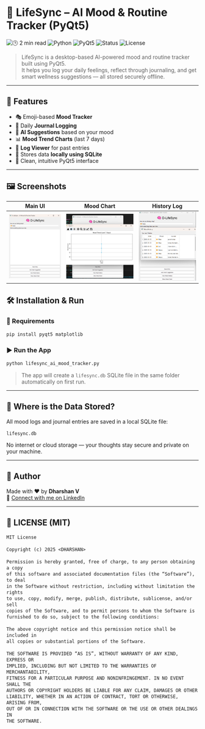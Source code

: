 # 🧠 LifeSync – AI Mood & Routine Tracker (PyQt5)

![🕒 2 min read](https://img.shields.io/badge/🕒_2_min-read-blueviolet)
![Python](https://img.shields.io/badge/Python-3.10%2B-blue)
![PyQt5](https://img.shields.io/badge/GUI-PyQt5-6aa84f)
![Status](https://img.shields.io/badge/status-Completed-brightgreen)
![License](https://img.shields.io/badge/license-MIT-lightgrey)

> LifeSync is a desktop-based AI-powered mood and routine tracker built using PyQt5.  
It helps you log your daily feelings, reflect through journaling, and get smart wellness suggestions — all stored securely offline.

---

## 🚀 Features

- 🎭 Emoji-based **Mood Tracker**
- 📓 Daily **Journal Logging**
- 🤖 **AI Suggestions** based on your mood
- 📊 **Mood Trend Charts** (last 7 days)
- 📅 **Log Viewer** for past entries
- 💾 Stores data **locally using SQLite**
- 🧠 Clean, intuitive PyQt5 interface

---
## 🖼️ Screenshots

| Main UI | Mood Chart | History Log |
|---------|------------|--------------|
| ![](demo/main.png) | ![](demo/chart.png) | ![](demo/log.png) | ![](demo/emojis.png) | ![](demo/streak.png) |


## 🛠️ Installation & Run

### 🔧 Requirements
```bash
pip install pyqt5 matplotlib
```

### ▶️ Run the App
```bash
python lifesync_ai_mood_tracker.py
```

> The app will create a `lifesync.db` SQLite file in the same folder automatically on first run.

---

## 📁 Where is the Data Stored?

All mood logs and journal entries are saved in a local SQLite file:

```
lifesync.db
```

No internet or cloud storage — your thoughts stay secure and private on your machine.

---

## 👤 Author

Made with ❤️ by **Dharshan V**  
🔗 [Connect with me on LinkedIn](https://www.linkedin.com/in/dharshanvreddy/)

---

## 📜 LICENSE (MIT)

```text
MIT License

Copyright (c) 2025 <DHARSHAN>

Permission is hereby granted, free of charge, to any person obtaining a copy
of this software and associated documentation files (the “Software”), to deal
in the Software without restriction, including without limitation the rights
to use, copy, modify, merge, publish, distribute, sublicense, and/or sell
copies of the Software, and to permit persons to whom the Software is
furnished to do so, subject to the following conditions:

The above copyright notice and this permission notice shall be included in
all copies or substantial portions of the Software.

THE SOFTWARE IS PROVIDED “AS IS”, WITHOUT WARRANTY OF ANY KIND, EXPRESS OR
IMPLIED, INCLUDING BUT NOT LIMITED TO THE WARRANTIES OF MERCHANTABILITY,
FITNESS FOR A PARTICULAR PURPOSE AND NONINFRINGEMENT. IN NO EVENT SHALL THE
AUTHORS OR COPYRIGHT HOLDERS BE LIABLE FOR ANY CLAIM, DAMAGES OR OTHER
LIABILITY, WHETHER IN AN ACTION OF CONTRACT, TORT OR OTHERWISE, ARISING FROM,
OUT OF OR IN CONNECTION WITH THE SOFTWARE OR THE USE OR OTHER DEALINGS IN
THE SOFTWARE.
